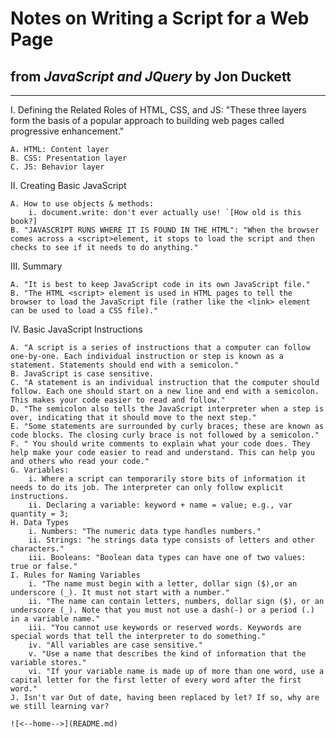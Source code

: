 # Notes on Writing a Script for a Web Page

## from _JavaScript and JQuery_ by Jon Duckett
---
I. Defining the Related Roles of HTML, CSS, and JS: "These three layers form the basis of a popular approach to building web pages called progressive enhancement."

    A. HTML: Content layer
    B. CSS: Presentation layer
    C. JS: Behavior layer

II. Creating Basic JavaScript

    A. How to use objects & methods: 
        i. document.write: don't ever actually use! `[How old is this book?]
    B. "JAVASCRIPT RUNS WHERE IT IS FOUND IN THE HTML": "When the browser comes across a <script>element, it stops to load the script and then checks to see if it needs to do anything."
    
III. Summary
    
    A. "It is best to keep JavaScript code in its own JavaScript file."
    B. "The HTML <script> element is used in HTML pages to tell the browser to load the JavaScript file (rather like the <link> element can be used to load a CSS file)."

IV. Basic JavaScript Instructions

    A. "A script is a series of instructions that a computer can follow one-by-one. Each individual instruction or step is known as a statement. Statements should end with a semicolon."
    B. JavaScript is case sensitive.
    C. "A statement is an individual instruction that the computer should follow. Each one should start on a new line and end with a semicolon. This makes your code easier to read and follow."
    D. "The semicolon also tells the JavaScript interpreter when a step is over, indicating that it should move to the next step."
    E. "Some statements are surrounded by curly braces; these are known as code blocks. The closing curly brace is not followed by a semicolon."
    F. " You should write comments to explain what your code does. They help make your code easier to read and understand. This can help you and others who read your code."
    G. Variables: 
        i. Where a script can temporarily store bits of information it needs to do its job. The interpreter can only follow explicit instructions.
        ii. Declaring a variable: keyword + name = value; e.g., var quantity = 3;
    H. Data Types
        i. Numbers: "The numeric data type handles numbers."
        ii. Strings: "he strings data type consists of letters and other characters."
        iii. Booleans: "Boolean data types can have one of two values: true or false."
    I. Rules for Naming Variables
        i. "The name must begin with a letter, dollar sign ($),or an underscore (_). It must not start with a number."
        ii. "The name can contain letters, numbers, dollar sign ($), or an underscore (_). Note that you must not use a dash(-) or a period (.) in a variable name."
        iii. "You cannot use keywords or reserved words. Keywords are special words that tell the interpreter to do something."
        iv. "All variables are case sensitive."
        v. "Use a name that describes the kind of information that the variable stores."
        vi. "If your variable name is made up of more than one word, use a capital letter for the first letter of every word after the first word."
    J. Isn't var Out of date, having been replaced by let? If so, why are we still learning var?

    ![<--home-->](README.md)
